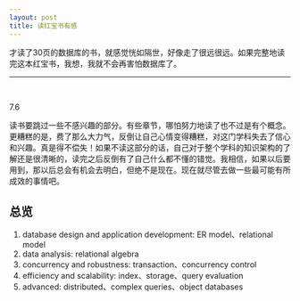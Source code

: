 ```yaml
---
layout: post
title: 读红宝书有感
---
```


才读了30页的数据库的书，就感觉恍如隔世，好像走了很远很远。如果完整地读完这本红宝书，我想，我就不会再害怕数据库了。

---
<br />

7.6

读书要跳过一些不感兴趣的部分。有些章节，哪怕努力地读了也不过是有个概念。更糟糕的是，费了那么大力气，反倒让自己心情变得糟糕，对这门学科失去了信心和兴趣。真是得不偿失！如果不读这部分的话，自己对于整个学科的知识架构的了解还是很清晰的，读完之后反倒有了自己什么都不懂的错觉。我相信，如果以后要用到，那以后总会有机会去明白，但绝不是现在。现在就尽管去做一些最可能有所成效的事情吧。


## 总览

1. database design and application development: ER model、relational model
2. data analysis: relational algebra
3. concurrency and robustness: transaction、concurrency control
4. efficiency and scalability: index、storage、query evaluation
5. advanced: distributed、complex queries、object databases

